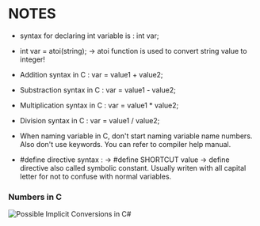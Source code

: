 # NOTES

- syntax for declaring int variable is : int var;

- int var = atoi(string); -> atoi function is used to convert string value to integer!

- Addition syntax in C : var = value1 + value2;

- Substraction syntax in C : var = value1 - value2;

- Multiplication syntax in C : var = value1 * value2;

- Division syntax in C : var = value1 / value2;

- When naming variable in C, don't start naming variable name numbers. Also don't use keywords. You can refer to compiler help manual.

- #define directive syntax : -> #define SHORTCUT value  -> define directive also called symbolic constant. Usually writen with all capital letter for not to confuse with normal variables.

### Numbers in C

![Possible Implicit Conversions in C#](https://github.com/mrsahin101/C_for_Dummies/tree/master/Part_II_Run_and_Scream_from_Variables_and_Math/Images/Numbers_in_C.png) 
